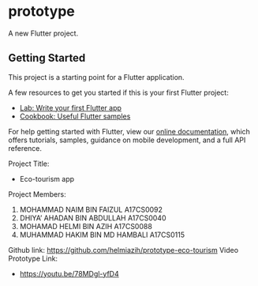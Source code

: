 # prototype

A new Flutter project.

## Getting Started

This project is a starting point for a Flutter application.

A few resources to get you started if this is your first Flutter project:

- [Lab: Write your first Flutter app](https://flutter.dev/docs/get-started/codelab)
- [Cookbook: Useful Flutter samples](https://flutter.dev/docs/cookbook)

For help getting started with Flutter, view our
[online documentation](https://flutter.dev/docs), which offers tutorials,
samples, guidance on mobile development, and a full API reference.

Project Title:
- Eco-tourism app

Project Members:
1.	MOHAMMAD NAIM BIN FAIZUL A17CS0092
2.	DHIYA’ AHADAN BIN ABDULLAH A17CS0040
3.	MOHAMAD HELMI BIN AZIH A17CS0088
4.	MUHAMMAD HAKIM BIN MD HAMBALI A17CS0115

Github link: https://github.com/helmiazih/prototype-eco-tourism
Video Prototype Link:
- https://youtu.be/78MDgl-yfD4

